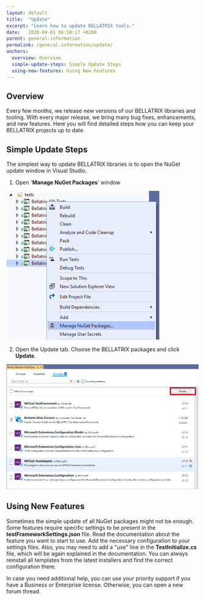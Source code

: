 ```yaml
---
layout: default
title:  "Update"
excerpt: "Learn how to update BELLATRIX tools."
date:   2020-04-01 06:50:17 +0200
parent: general-information
permalink: /general-information/update/
anchors:
  overview: Overview
  simple-update-steps: Simple Update Steps
  using-new-features: Using New Features
---
```

Overview
--------
Every few months, we release new versions of our BELLATRIX libraries and tooling. With every major release, we bring many bug fixes, enhancements, and new features. Here you will find detailed steps how you can keep your BELLATRIX projects up to date.

Simple Update Steps
------------------
The simplest way to update BELLATRIX libraries is to open the NuGet update window in Visual Studio.

1. Open '**Manage NuGet Packages**' window

![Manage NuGet Packages](images/open-manage-nuget-packages.png)

2. Open the Update tab. Choose the BELLATRIX packages and click **Update**.

![Update NuGets](images/update-tab-manage-nugets.png)


Using New Features
--------------------------
Sometimes the simple update of all NuGet packages might not be enough. Some features require specific settings to be present in the **testFrameworkSettings.json** file. Read the documentation about the feature you want to start to use. Add the necessary configuration to your settings files. Also, you may need to add a "use" line in the **TestInitialize.cs** file, which will be again explained in the documentation. 
You can always reinstall all templates from the latest installers and find the correct configuration there.

In case you need additional help, you can use your priority support if you have a Business or Enterprise license. Otherwise, you can open a new forum thread.
